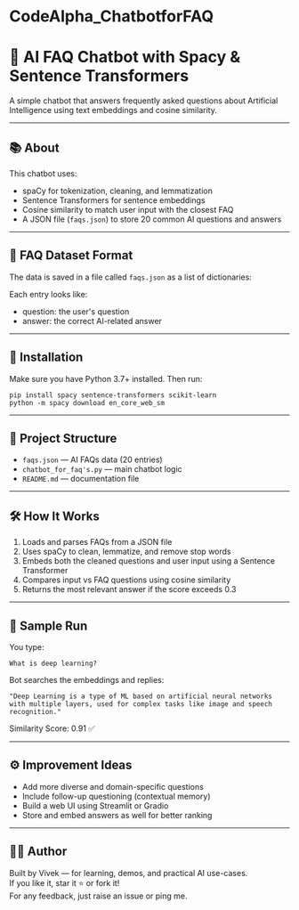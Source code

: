 # CodeAlpha_ChatbotforFAQ
# 🤖 AI FAQ Chatbot with Spacy & Sentence Transformers

A simple chatbot that answers frequently asked questions about Artificial Intelligence using text embeddings and cosine similarity.

---

## 📚 About

This chatbot uses:
- spaCy for tokenization, cleaning, and lemmatization  
- Sentence Transformers for sentence embeddings  
- Cosine similarity to match user input with the closest FAQ  
- A JSON file (`faqs.json`) to store 20 common AI questions and answers  

---

## 🧠 FAQ Dataset Format

The data is saved in a file called `faqs.json` as a list of dictionaries:

Each entry looks like:
- question: the user's question
- answer: the correct AI-related answer

---

## 🔌 Installation

Make sure you have Python 3.7+ installed. Then run:

```
pip install spacy sentence-transformers scikit-learn
python -m spacy download en_core_web_sm
```

---

## 📂 Project Structure

- `faqs.json` — AI FAQs data (20 entries)  
- `chatbot_for_faq's.py` — main chatbot logic  
- `README.md` — documentation file  

---

## 🛠 How It Works

1. Loads and parses FAQs from a JSON file  
2. Uses spaCy to clean, lemmatize, and remove stop words  
3. Embeds both the cleaned questions and user input using a Sentence Transformer  
4. Compares input vs FAQ questions using cosine similarity  
5. Returns the most relevant answer if the score exceeds 0.3  

---

## 🧪 Sample Run

You type:
```
What is deep learning?
```

Bot searches the embeddings and replies:
```
"Deep Learning is a type of ML based on artificial neural networks with multiple layers, used for complex tasks like image and speech recognition."
```

Similarity Score: 0.91 ✅

---

## ⚙️ Improvement Ideas

- Add more diverse and domain-specific questions  
- Include follow-up questioning (contextual memory)  
- Build a web UI using Streamlit or Gradio  
- Store and embed answers as well for better ranking  

---

## 👩‍💻 Author

Built by Vivek — for learning, demos, and practical AI use-cases.  
If you like it, star it ⭐ or fork it!  
For any feedback, just raise an issue or ping me.
